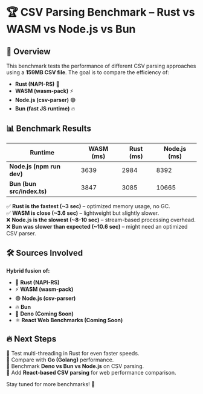 # 🏆 CSV Parsing Benchmark – Rust vs WASM vs Node.js vs Bun  

## 🚀 Overview  
This benchmark tests the performance of different CSV parsing approaches using a **159MB CSV file**. The goal is to compare the efficiency of:  
- **Rust (NAPI-RS)** 🦀  
- **WASM (wasm-pack)** ⚡  
- **Node.js (csv-parser)** 🟢  
- **Bun (fast JS runtime)** 🔥  

## 📊 Benchmark Results  

| Runtime       | WASM (ms) | Rust (ms) | Node.js (ms) |  
|--------------|----------|----------|-------------|  
| **Node.js (npm run dev)** | 3639  | 2984  | 8392  |  
| **Bun (bun src/index.ts)** | 3847  | 3085  | 10665  |  

✅ **Rust is the fastest (~3 sec)** – optimized memory usage, no GC.  
✅ **WASM is close (~3.6 sec)** – lightweight but slightly slower.  
❌ **Node.js is the slowest (~8-10 sec)** – stream-based processing overhead.  
❌ **Bun was slower than expected (~10.6 sec)** – might need an optimized CSV parser.  

## 🛠 Sources Involved  
**Hybrid fusion of:**  
- 🦀 **Rust (NAPI-RS)**  
- ⚡ **WASM (wasm-pack)**  
- 🟢 **Node.js (csv-parser)**  
- 🔥 **Bun**  
- 🦕 **Deno (Coming Soon)**  
- ⚛️ **React Web Benchmarks (Coming Soon)**  

## 🔥 Next Steps  
🔹 Test multi-threading in Rust for even faster speeds.  
🔹 Compare with **Go (Golang)** performance.  
🔹 Benchmark **Deno vs Bun vs Node.js** on CSV parsing.  
🔹 Add **React-based CSV parsing** for web performance comparison.  

Stay tuned for more benchmarks! 🚀  
